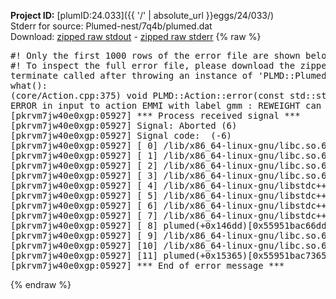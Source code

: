 **Project ID:** [plumID:24.033]({{ '/' | absolute_url }}eggs/24/033/)  
Stderr for source:  Plumed-nest/7q4b/plumed.dat   
Download: [zipped raw stdout](plumed.dat.plumed.stdout.txt.zip) - [zipped raw stderr](plumed.dat.plumed.stderr.txt.zip) 
{% raw %}
<pre>
#! Only the first 1000 rows of the error file are shown below
#! To inspect the full error file, please download the zipped raw stderr file above
terminate called after throwing an instance of 'PLMD::Plumed::ExceptionError'
what():
(core/Action.cpp:375) void PLMD::Action::error(const std::string&) const
ERROR in input to action EMMI with label gmm : REWEIGHT can only be used in parallel with 2 or more replicas
[pkrvm7jw40e0xgp:05927] *** Process received signal ***
[pkrvm7jw40e0xgp:05927] Signal: Aborted (6)
[pkrvm7jw40e0xgp:05927] Signal code:  (-6)
[pkrvm7jw40e0xgp:05927] [ 0] /lib/x86_64-linux-gnu/libc.so.6(+0x45330)[0x7fecfc845330]
[pkrvm7jw40e0xgp:05927] [ 1] /lib/x86_64-linux-gnu/libc.so.6(pthread_kill+0x11c)[0x7fecfc89eb2c]
[pkrvm7jw40e0xgp:05927] [ 2] /lib/x86_64-linux-gnu/libc.so.6(gsignal+0x1e)[0x7fecfc84527e]
[pkrvm7jw40e0xgp:05927] [ 3] /lib/x86_64-linux-gnu/libc.so.6(abort+0xdf)[0x7fecfc8288ff]
[pkrvm7jw40e0xgp:05927] [ 4] /lib/x86_64-linux-gnu/libstdc++.so.6(+0xa5ff5)[0x7fecfcca5ff5]
[pkrvm7jw40e0xgp:05927] [ 5] /lib/x86_64-linux-gnu/libstdc++.so.6(+0xbb0da)[0x7fecfccbb0da]
[pkrvm7jw40e0xgp:05927] [ 6] /lib/x86_64-linux-gnu/libstdc++.so.6(_ZSt10unexpectedv+0x0)[0x7fecfcca5a55]
[pkrvm7jw40e0xgp:05927] [ 7] /lib/x86_64-linux-gnu/libstdc++.so.6(+0xa5a6f)[0x7fecfcca5a6f]
[pkrvm7jw40e0xgp:05927] [ 8] plumed(+0x146dd)[0x55951bac66dd]
[pkrvm7jw40e0xgp:05927] [ 9] /lib/x86_64-linux-gnu/libc.so.6(+0x2a1ca)[0x7fecfc82a1ca]
[pkrvm7jw40e0xgp:05927] [10] /lib/x86_64-linux-gnu/libc.so.6(__libc_start_main+0x8b)[0x7fecfc82a28b]
[pkrvm7jw40e0xgp:05927] [11] plumed(+0x15365)[0x55951bac7365]
[pkrvm7jw40e0xgp:05927] *** End of error message ***
</pre>
{% endraw %}
